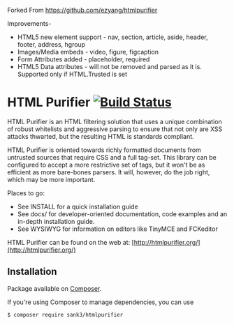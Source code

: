 Forked From https://github.com/ezyang/htmlpurifier

Improvements-
 * HTML5 new element support - nav, section, article, aside, header, footer, address, hgroup
 * Images/Media embeds - video, figure, figcaption
 * Form Attributes added - placeholder, required
 * HTML5 Data attributes - will not be removed and parsed as it is. Supported only if HTML.Trusted is set

HTML Purifier [![Build Status](https://secure.travis-ci.org/sank3/htmlpurifier.svg?branch=master)](http://travis-ci.org/sank3/htmlpurifier)
=============

HTML Purifier is an HTML filtering solution that uses a unique combination
of robust whitelists and aggressive parsing to ensure that not only are
XSS attacks thwarted, but the resulting HTML is standards compliant.

HTML Purifier is oriented towards richly formatted documents from
untrusted sources that require CSS and a full tag-set.  This library can
be configured to accept a more restrictive set of tags, but it won't be
as efficient as more bare-bones parsers. It will, however, do the job
right, which may be more important.

Places to go:

* See INSTALL for a quick installation guide
* See docs/ for developer-oriented documentation, code examples and
  an in-depth installation guide.
* See WYSIWYG for information on editors like TinyMCE and FCKeditor

HTML Purifier can be found on the web at: [http://htmlpurifier.org/](http://htmlpurifier.org/)

## Installation

Package available on [Composer](https://packagist.org/packages/sank3/htmlpurifier).

If you're using Composer to manage dependencies, you can use

    $ composer require sank3/htmlpurifier
